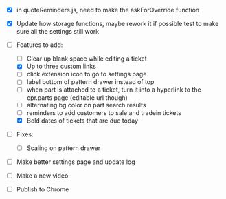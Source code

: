 - [x] in quoteReminders.js, need to make the askForOverride function

- [x] Update how storage functions, maybe rework it if possible
test to make sure all the settings still work
- [ ] Features to add:
    - [ ] Clear up blank space while editing a ticket
    - [x] Up to three custom links
    - [ ] click extension icon to go to settings page
    - [ ] label bottom of pattern drawer instead of top
    - [ ] when part is attached to a ticket, turn it into a hyperlink to the cpr.parts page (editable url though)
    - [ ] alternating bg color on part search results
    - [ ] reminders to add customers to sale and tradein tickets
    - [x] Bold dates of tickets that are due today

- [ ] Fixes:
    - [ ] Scaling on pattern drawer

- [ ] Make better settings page and update log
- [ ] Make a new video
- [ ] Publish to Chrome
